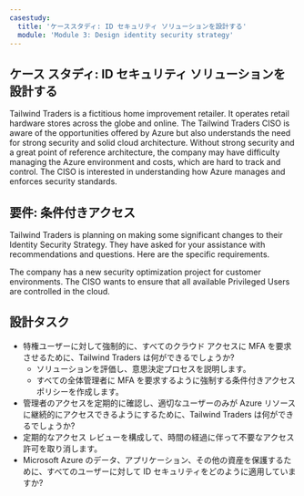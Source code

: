 ```yaml
---
casestudy:
  title: 'ケーススタディ: ID セキュリティ ソリューションを設計する'
  module: 'Module 3: Design identity security strategy'
---
```


## <a name="case-study-design-an-identity-security-solution"></a>ケース スタディ: ID セキュリティ ソリューションを設計する

Tailwind Traders is a fictitious home improvement retailer. It operates retail hardware stores across the globe and online. The Tailwind Traders CISO is aware of the opportunities offered by Azure but also understands the need for strong security and solid cloud architecture. Without strong security and a great point of reference architecture, the company may have difficulty managing the Azure environment and costs, which are hard to track and control. The CISO is interested in understanding how Azure manages and enforces security standards.

## <a name="requirements-conditional-access"></a>要件: 条件付きアクセス

Tailwind Traders is planning on making some significant changes to their Identity Security Strategy. They have asked for your assistance with recommendations and questions. Here are the specific requirements.

The company has a new security optimization project for customer environments. The CISO wants to ensure that all available Privileged Users are controlled in the cloud.

## <a name="design-tasks"></a>設計タスク

* 特権ユーザーに対して強制的に、すべてのクラウド アクセスに MFA を要求させるために、Tailwind Traders は何ができるでしょうか?
    * ソリューションを評価し、意思決定プロセスを説明します。
    * すべての全体管理者に MFA を要求するように強制する条件付きアクセス ポリシーを作成します。
* 管理者のアクセスを定期的に確認し、適切なユーザーのみが Azure リソースに継続的にアクセスできるようにするために、Tailwind Traders は何ができるでしょうか?
* 定期的なアクセス レビューを構成して、時間の経過に伴って不要なアクセス許可を取り消します。
* Microsoft Azure のデータ、アプリケーション、その他の資産を保護するために、すべてのユーザーに対して ID セキュリティをどのように適用していますか?